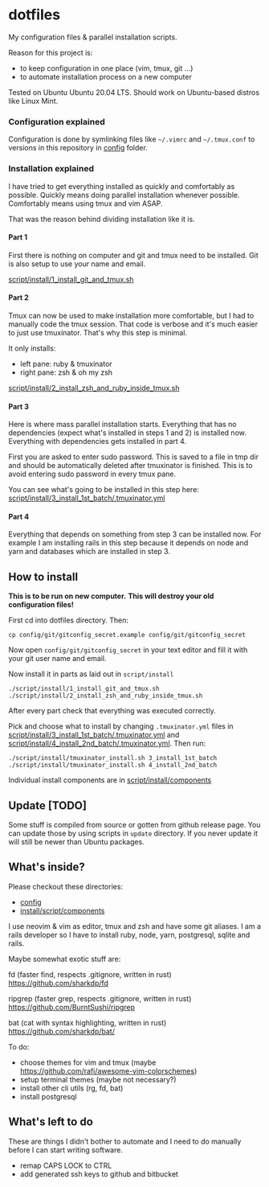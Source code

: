 # dotfiles

My configuration files & parallel installation scripts.

Reason for this project is:
  * to keep configuration in one place (vim, tmux, git ...)
  * to automate installation process on a new computer

Tested on Ubuntu Ubuntu 20.04 LTS. Should work on Ubuntu-based distros like Linux Mint.

### Configuration explained

Configuration is done by symlinking files like `~/.vimrc` and `~/.tmux.conf` to versions in this repository in [config](config) folder.

### Installation explained

I have tried to get everything installed as quickly and comfortably as possible. Quickly means doing parallel installation whenever possible. Comfortably means using tmux and vim ASAP.

That was the reason behind dividing installation like it is.

#### Part 1

First there is nothing on computer and git and tmux need to be installed. Git is also setup to use your name and email.

[script/install/1_install_git_and_tmux.sh](script/install/1_install_git_and_tmux.sh)

#### Part 2

Tmux can now be used to make installation more comfortable, but I had to
manually code the tmux session. That code is verbose and it's much easier to just use tmuxinator. That's why this step is minimal.

It only installs: 
  - left pane: ruby & tmuxinator
  - right pane: zsh & oh my zsh

[script/install/2_install_zsh_and_ruby_inside_tmux.sh](script/install/2_install_zsh_and_ruby_inside_tmux.sh)

#### Part 3

Here is where mass parallel installation starts. Everything that has no dependencies (expect what's installed in steps 1 and 2) is installed now.
Everything with dependencies gets installed in part 4.

First you are asked to enter sudo password. This is saved to a file in tmp dir and should be automatically deleted after tmuxinator is finished. This is to avoid entering sudo password in every tmux pane.

You can see what's going to be installed in this step here:
[script/install/3_install_1st_batch/.tmuxinator.yml](script/install/3_install_1st_batch/.tmuxinator.yml)

#### Part 4

Everything that depends on something from step 3 can be installed now.
For example I am installing rails in this step because it depends on node and yarn and databases which are installed in step 3.


## How to install

**This is to be run on new computer.**
**This will destroy your old configuration files!**

First cd into dotfiles directory.
Then:

    cp config/git/gitconfig_secret.example config/git/gitconfig_secret

Now open `config/git/gitconfig_secret` in your text editor and fill it with your git user name and email.

Now install it in parts as laid out in `script/install`

    ./script/install/1_install_git_and_tmux.sh
    ./script/install/2_install_zsh_and_ruby_inside_tmux.sh

After every part check that everything was executed correctly.

Pick and choose what to install by changing `.tmuxinator.yml` files in
[script/install/3_install_1st_batch/.tmuxinator.yml](script/install/3_install_1st_batch/.tmuxinator.yml) and
[script/install/4_install_2nd_batch/.tmuxinator.yml](script/install/4_install_2nd_batch/.tmuxinator.yml). Then run:

    ./script/install/tmuxinator_install.sh 3_install_1st_batch
    ./script/install/tmuxinator_install.sh 4_install_2nd_batch

Individual install components are in [script/install/components](script/install/components)

## Update [TODO]

Some stuff is compiled from source or gotten from github release page. You can update those by using scripts in `update` directory.
If you never update it will still be newer than Ubuntu packages.

## What's inside?

Please checkout these directories:

* [config](config)
* [install/script/components](install/script/components)

I use neovim & vim as editor, tmux and zsh and have some git aliases.
I am a rails developer so I have to install ruby, node, yarn, postgresql, sqlite and rails.

Maybe somewhat exotic stuff are:

fd (faster find, respects .gitignore, written in rust)
https://github.com/sharkdp/fd

ripgrep (faster grep, respects .gitignore, written in rust)
https://github.com/BurntSushi/ripgrep

bat (cat with syntax highlighting, written in rust)
https://github.com/sharkdp/bat/

To do:

* choose themes for vim and tmux (maybe https://github.com/rafi/awesome-vim-colorschemes)
* setup terminal themes (maybe not necessary?)
* install other cli utils (rg, fd, bat)
* install postgresql

## What's left to do

These are things I didn't bother to automate and I need to do manually before I can start writing software.

* remap CAPS LOCK to CTRL
* add generated ssh keys to github and bitbucket
